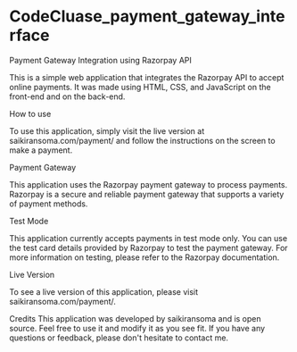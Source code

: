 # CodeCluase_payment_gateway_interface
Payment Gateway Integration using Razorpay API

This is a simple web application that integrates the Razorpay API to accept online payments. It was made using HTML, CSS, and JavaScript on the front-end and  on the back-end.

How to use

To use this application, simply visit the live version at saikiransoma.com/payment/ and follow the instructions on the screen to make a payment.

Payment Gateway

This application uses the Razorpay payment gateway to process payments. Razorpay is a secure and reliable payment gateway that supports a variety of payment methods.

Test Mode

This application currently accepts payments in test mode only. You can use the test card details provided by Razorpay to test the payment gateway. For more information on testing, please refer to the Razorpay documentation.

Live Version

To see a live version of this application, please visit saikiransoma.com/payment/.

Credits
This application was developed by saikiransoma and is open source. Feel free to use it and modify it as you see fit. If you have any questions or feedback, please don't hesitate to contact me.

